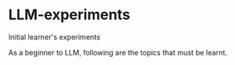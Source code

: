 # LLM-experiments
Initial learner's experiments

As a beginner to LLM, following are the topics that must be learnt. 

